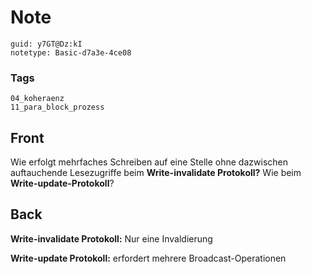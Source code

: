 # Note
```
guid: y7GT@Dz:kI
notetype: Basic-d7a3e-4ce08
```

### Tags
```
04_koheraenz
11_para_block_prozess
```

## Front
Wie erfolgt mehrfaches Schreiben auf eine Stelle ohne dazwischen
auftauchende Lesezugriffe beim <b>Write-invalidate Protokoll?</b>
Wie beim <b>Write-update-Protokoll</b>?

## Back
<b>Write-invalidate Protokoll:</b> Nur eine Invaldierung
<div>
  <b>Write-update Protokoll:</b> erfordert mehrere
  Broadcast-Operationen
</div>
